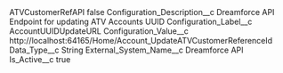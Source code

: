 <?xml version="1.0" encoding="UTF-8"?>
<CustomMetadata xmlns="http://soap.sforce.com/2006/04/metadata" xmlns:xsi="http://www.w3.org/2001/XMLSchema-instance" xmlns:xsd="http://www.w3.org/2001/XMLSchema">
    <label>ATVCustomerRefAPI</label>
    <protected>false</protected>
    <values>
        <field>Configuration_Description__c</field>
        <value xsi:type="xsd:string">Dreamforce API Endpoint for updating ATV Accounts UUID</value>
    </values>
    <values>
        <field>Configuration_Label__c</field>
        <value xsi:type="xsd:string">AccountUUIDUpdateURL</value>
    </values>
    <values>
        <field>Configuration_Value__c</field>
        <value xsi:type="xsd:string">http://localhost:64165/Home/Account_UpdateATVCustomerReferenceId</value>
    </values>
    <values>
        <field>Data_Type__c</field>
        <value xsi:type="xsd:string">String</value>
    </values>
    <values>
        <field>External_System_Name__c</field>
        <value xsi:type="xsd:string">Dreamforce API</value>
    </values>
    <values>
        <field>Is_Active__c</field>
        <value xsi:type="xsd:boolean">true</value>
    </values>
</CustomMetadata>
